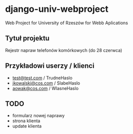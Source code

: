 # django-univ-webproject
Web Project for University of Rzeszów for Webb Aplications

## Tytuł projektu
Rejestr napraw telefonów komórkowych (do 28 czerwca)

## Przykładowi userzy / klienci
+ test@test.com / TrudneHaslo
+ jkowalski@cos.com / SlabeHaslo
+ aowak@cos.com / WlasneHaslo

## TODO
+ formularz nowej naprawy
+ strona klienta
+ update klienta
